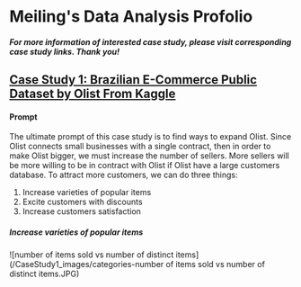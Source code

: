 # Meiling's Data Analysis Profolio
##### For more information of interested case study, please visit corresponding case study links. Thank you!

## [Case Study 1: Brazilian E-Commerce Public Dataset by Olist From Kaggle](https://drive.google.com/file/d/1iOBllXiCrNJ_HzoHUcwQBiX4sq_aagEw/view?usp=sharing)

#### Prompt
The ultimate prompt of this case study is to find ways to expand Olist. Since Olist connects small businesses with a single contract, then in order to make Olist bigger, we must increase the number of sellers. More sellers will be more willing to be in contract with Olist if Olist have a large customers database. To attract more customers, we can do three things:

  1.	Increase varieties of popular items
  2.	Excite customers with discounts
  3.	Increase customers satisfaction
  
##### Increase varieties of popular items
![number of items sold vs number of distinct items](/CaseStudy1_images/categories-number of items sold vs number of distinct items.JPG)



